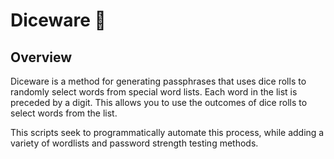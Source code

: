 # Diceware 🎲

## Overview

Diceware is a method for generating passphrases that uses dice rolls to randomly select words from special word lists. Each word in the list is preceded by a digit.
This allows you to use the outcomes of dice rolls to select words from the list.

This scripts seek to programmatically automate this process, while adding a variety of wordlists and password strength testing methods.

 
